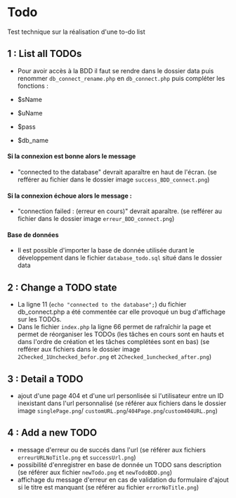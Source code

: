 # Todo

Test technique sur la réalisation d'une to-do list

## 1 : List all TODOs

- Pour avoir accès à la BDD il faut se rendre dans le dossier data puis renommer `db_connect_rename.php` en `db_connect.php` puis compléter les fonctions :

- $sName
- $uName
- $pass
- $db_name

#### Si la connexion est bonne alors le message

- "connected to the database" devrait aparaître en haut de l'écran. (se refférer au fichier dans le dossier image `success_BDD_connect.png`)

#### Si la connexion échoue alors le message :

- "connection failed : (erreur en cours)" devrait aparaître. (se refférer au fichier dans le dossier image `erreur_BDD_connect.png`)

#### Base de données

- Il est possible d'importer la base de donnée utilisée durant le développement dans le fichier `database_todo.sql` situé dans le dossier data

## 2 : Change a TODO state

- La ligne 11 (`echo "connected to the database";`) du fichier db_connect.php a été commentée car elle provoqué un bug d'affichage sur les TODOs.
- Dans le fichier `index.php` la ligne 66 permet de rafraîchir la page et permet de réorganiser les TODOs (les tâches en cours sont en hauts et dans l'ordre de création et les tâches complétées sont en bas) (se refférer aux fichiers dans le dossier image `2Checked_1Unchecked_befor.png` et `2Checked_1unchecked_after.png`)

## 3 : Detail a TODO

- ajout d'une page 404 et d'une url personlisée si l'utilisateur entre un ID inexistant dans l'url personnalisé (se référer aux fichiers dans le dossier image `singlePage.png`/ `customURL.png`/`404Page.png`/`custom404URL.png`)

## 4 : Add a new TODO

- message d'erreur ou de succés dans l'url (se référer aux fichiers `erreurURLNoTitle.png` et `successUrl.png`)
- possibilité d'enregistrer en base de donnée un TODO sans description (se référer aux fichier `newTodo.png` et `newTodoBDD.png`)
- affichage du message d'erreur en cas de validation du formulaire d'ajout si le titre est manquant (se référer au fichier `errorNoTitle.png`)